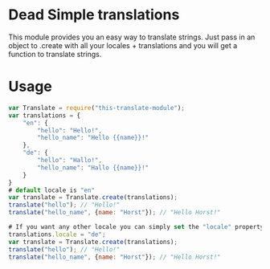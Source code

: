 # Dead Simple translations
This module provides you an easy way to translate strings.
Just pass in an object to .create with all your locales + translations and you will get a function to translate strings.

# Usage
```js
var Translate = require("this-translate-module");
var translations = {
    "en": {
        "hello": "Hello!",
        "hello_name": "Hello {{name}}!"
    },
    "de": {
        "hello": "Hallo!",
        "hello_name": "Hallo {{name}}!"
    }
}
# default locale is "en"
var translate = Translate.create(translations);
translate("hello"); // "Hello!"
translate("hello_name", {name: "Horst"}); // "Hello Horst!"

# If you want any other locale you can simply set the "locale" property
translations.locale = "de";
var translate = Translate.create(translations);
translate("hello"); // "Hello!"
translate("hello_name", {name: "Horst"}); // "Hello Horst!"
```